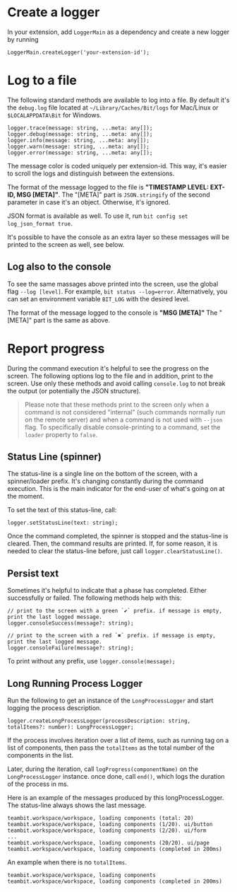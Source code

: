 # Create a logger
In your extension, add `LoggerMain` as a dependency and create a new logger by running
```
LoggerMain.createLogger('your-extension-id');
```

# Log to a file
The following standard methods are available to log into a file. By default it's the `debug.log` file located at  `~/Library/Caches/Bit/logs` for Mac/Linux or  `$LOCALAPPDATA\Bit` for Windows.

```
logger.trace(message: string, ...meta: any[]);
logger.debug(message: string, ...meta: any[]);
logger.info(message: string, ...meta: any[]);
logger.warn(message: string, ...meta: any[]);
logger.error(message: string, ...meta: any[]);
```

The message color is coded uniquely per extension-id. This way, it's easier to scroll the logs and distinguish between the extensions.

The format of the message logged to the file is **"TIMESTAMP LEVEL: EXT-ID, MSG [META]"**. The "[META]" part is `JSON.stringify` of the second parameter in case it's an object. Otherwise, it's ignored.

JSON format is available as well. To use it, run  `bit config set log_json_format true`.

It's possible to have the console as an extra layer so these messages will be printed to the screen as well, see below.

## Log also to the console

To see the same massages above printed into the screen, use the global flag `--log [level]`. For example, `bit status --log=error`. Alternatively, you can set an environment variable `BIT_LOG` with the desired level.

The format of the message logged to the console is **"MSG [META]"** The "[META]" part is the same as above.

# Report progress
During the command execution it's helpful to see the progress on the screen. The following options log to the file and in addition, print to the screen. Use only these methods and avoid calling `console.log` to not break the output (or potentially the JSON structure).

> Please note that these methods print to the screen only when a command is not considered "internal" (such commands normally run on the remote server) and when a command is not used with `--json` flag. To specifically disable console-printing to a command, set the `loader` property to `false`.

## Status Line (spinner)
The status-line is a single line on the bottom of the screen, with a spinner/loader prefix. It's changing constantly during the command execution. This is the main indicator for the end-user of what's going on at the moment.

To set the text of this status-line, call:
```
logger.setStatusLine(text: string);
```

Once the command completed, the spinner is stopped and the status-line is cleared. Then, the command results are printed. If, for some reason, it is needed to clear the status-line before, just call `logger.clearStatusLine()`.

## Persist text
Sometimes it's helpful to indicate that a phase has completed. Either successfully or failed. The following methods help with this:
```
// print to the screen with a green `✔` prefix. if message is empty, print the last logged message.
logger.consoleSuccess(message?: string);

// print to the screen with a red `✖` prefix. if message is empty, print the last logged message.
logger.consoleFailure(message?: string);
```
To print without any prefix, use `logger.console(message);`

## Long Running Process Logger
Run the following to get an instance of the `LongProcessLogger` and start logging the process description.
```
logger.createLongProcessLogger(processDescription: string, totalItems?: number): LongProcessLogger;
```

If the process involves iteration over a list of items, such as running tag on a list of components, then pass the `totalItems` as the total number of the components in the list.

Later, during the iteration, call `logProgress(componentName)` on the `LongProcessLogger` instance.
once done, call `end()`, which logs the duration of the process in ms.

Here is an example of the messages produced by this longProcessLogger. The status-line always shows the last message.
```
teambit.workspace/workspace, loading components (total: 20)
teambit.workspace/workspace, loading components (1/20). ui/button
teambit.workspace/workspace, loading components (2/20). ui/form
...
teambit.workspace/workspace, loading components (20/20). ui/page
teambit.workspace/workspace, loading components (completed in 200ms)
```

An example when there is no `totalItems`.
```
teambit.workspace/workspace, loading components
teambit.workspace/workspace, loading components (completed in 200ms)
```
